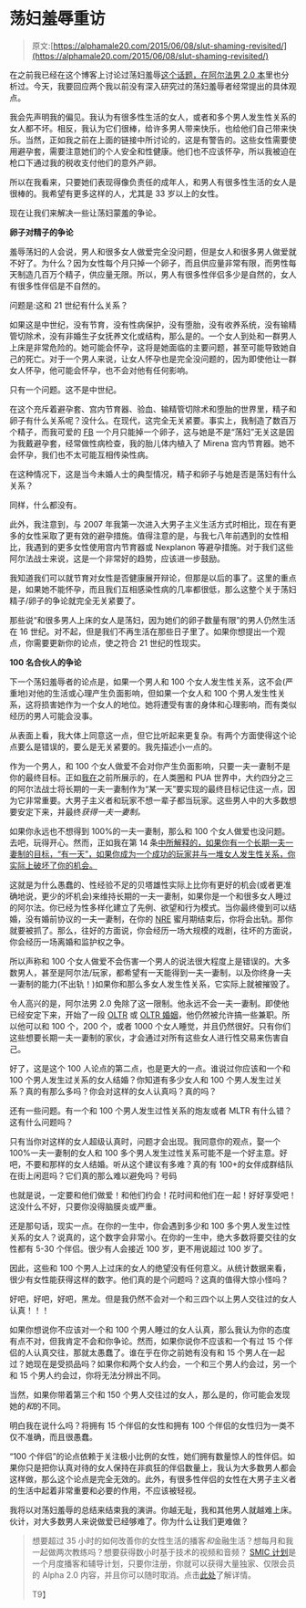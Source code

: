# 荡妇羞辱重访

> 原文:[https://alphamale20.com/2015/06/08/slut-shaming-revisited/](https://alphamale20.com/2015/06/08/slut-shaming-revisited/)

在之前我已经在这个博客上讨论过荡妇羞辱[这个话题，在](https://blackdragonblog.com/2012/12/23/slut-shaming-how-society-justifies-it-incorrectly/)[阿尔法男 2.0 本](http://www.alphamalebook.com)里也分析过。今天，我要回应两个我以前没有深入研究过的荡妇羞辱者经常提出的具体观点。

我会先声明我的偏见。我认为有很多性生活的女人，或者和多个男人发生性关系的女人都不坏。相反，我认为它们很棒，给许多男人带来快乐，也给他们自己带来快乐。当然，正如我之前在上面的链接中所讨论的，这是有警告的。这些女性需要使用避孕套，需要注意她们的个人安全和性健康。他们也不应该怀孕，所以我被迫在枪口下通过我的税收支付他们的意外产卵。

所以在我看来，只要她们表现得像负责任的成年人，和男人有很多性生活的女人是很棒的。我希望有更多这样的人，尤其是 33 岁以上的女性。

现在让我们来解决一些让荡妇蒙羞的争论。

**卵子对精子的争论**

羞辱荡妇的人会说，男人和很多女人做爱完全没问题，但是女人和很多男人做爱就不好了。为什么？因为女性每个月只掉一个卵子，而且供应量非常有限，而男性每天制造几百万个精子，供应量无限。所以，男人有很多性伴侣多少是自然的，女人有很多性伴侣是不自然的。

问题是:这和 21 世纪有什么关系？

如果这是中世纪，没有节育，没有性病保护，没有堕胎，没有收养系统，没有输精管切除术，没有非婚生子女抚养文化或结构，那么是的。一个女人到处和一群男人上床是非常危险的。她可能会怀孕，这将是她面临的主要问题，甚至可能导致她自己的死亡。对于一个男人来说，让女人怀孕也是完全没问题的，因为即使他让一群女人怀孕，他可能会怀孕，也不会对他有任何影响。

只有一个问题。这不是中世纪。

在这个充斥着避孕套、宫内节育器、验血、输精管切除术和堕胎的世界里，精子和卵子有什么关系呢？没什么。在现代，这完全无关紧要。事实上，我制造了数百万个精子，而我可爱的 [FB](https://blackdragonblog.com/glossary/#FB) 一个月只能掉一个卵子，这与她是不是“荡妇”无关这是因为我戴避孕套，经常做性病检查，我的胎儿体内植入了 Mirena 宫内节育器。她不会怀孕，我们也不太可能互相传染性病。

在这种情况下，这是当今未婚人士的典型情况，精子和卵子与她是否是荡妇有什么关系？

同样，什么都没有。

此外，我注意到，与 2007 年我第一次进入大男子主义生活方式时相比，现在有更多的女性采取了更有效的避孕措施。值得注意的是，与我七八年前遇到的女性相比，我遇到的更多女性使用宫内节育器或 Nexplanon 等避孕措施。对于我们这些阿尔法战士来说，这是一个非常好的趋势，应该进一步鼓励。

我知道我们可以就节育对女性是否健康展开辩论，但那是以后的事了。这里的重点是，如果她不能怀孕，而且我们互相感染性病的几率都很低，那么这整个关于荡妇精子/卵子的争论就完全无关紧要了。

那些说“和很多男人上床的女人是荡妇，因为她们的卵子数量有限”的男人仍然生活在 16 世纪。对不起，但是我们不再生活在那些日子里了。如果你想提出一个观点，你需要更新你的论点，使之符合 21 世纪的性现实。

**100 名合伙人的争论**

下一个荡妇羞辱者的论点是，如果一个男人和 100 个女人发生性关系，这不会(严重地)对他的生活或心理产生负面影响，但如果一个女人和 100 个男人发生性关系，这将损害她作为一个女人的地位。她将遭受有害的身体和心理影响，而有类似经历的男人可能会没事。

从表面上看，我大体上同意这一点，但它比听起来更复杂。有两个方面使得这个论点要么是错误的，要么是无关紧要的。我先描述小一点的。

作为一个男人，和 100 个女人做爱不会对你产生负面影响，只要一夫一妻制不是你的最终目标。正如[我在](https://blackdragonblog.com/2014/08/28/why-get-a-prenup-at-all-why-move-in-with-a-woman-at-all/)之前所展示的，在人类圈和 PUA 世界中，大约四分之三的阿尔法战士将长期的一夫一妻制作为“某一天”要实现的最终目标记住这一点，因为它非常重要。大男子主义者和玩家不想一辈子都当玩家。这些男人中的大多数想要安定下来，并最终*获得一夫一妻制。*

如果你永远也不想得到 100%的一夫一妻制，那么和 100 个女人做爱也没问题。去吧，玩得开心。然而，正如我在第 14 条[中所解释的，如果你有一个长期一夫一妻制的目标，“有一天”，如果你成为一个成功的玩家并与一堆女人发生性关系，你实际上破坏了你的机会。](https://blackdragonblog.com/2014/01/12/objections-non-monogamy/)

这就是为什么愚蠢的、性经验不足的贝塔雄性实际上比你有更好的机会(或者更准确地说，更少的坏机会)来维持长期的一夫一妻制，如果你是一个和很多女人睡过的阿尔法。你已经为性多样化建立了先例、欲望和行为模式。当你最终傻到可以结婚，没有婚前协议的一夫一妻制，在你的 [NRE](https://blackdragonblog.com/glossary/#NRE) 蜜月期结束后，你将会出轨。那你就要被抓了。那么，往好的方面说，你会经历一场大规模的戏剧，往坏的方面说，你会经历一场离婚和监护权之争。

所以声称和 100 个女人做爱不会伤害一个男人的说法很大程度上是错误的。大多数男人，甚至是阿尔法/玩家，都希望有一天能得到一夫一妻制，以及你终身一夫一妻制的能力(不出轨！)如果你和那么多女人发生性关系，它实际上就被摧毁了。

令人高兴的是，阿尔法男 2.0 免除了这一限制。他永远不会一夫一妻制。即使他已经安定下来，开始了一段 [OLTR](https://blackdragonblog.com/glossary/#OLTR) 或 [OLTR 婚姻](https://blackdragonblog.com/glossary/#OLTR_marriage)，他仍然被允许搞一些兼职。所以他可以和 100 个，200 个，或者 1000 个女人睡觉，并且仍然很好。只有你们这些想要长期一夫一妻制的家伙，才会通过对所有这些女人进行性交易来伤害自己。

好了，这是这个 100 人论点的第二点，也是更大的一点。谁说过你应该和一个和 100 个男人发生过关系的女人结婚？你知道有多少女人和 100 个男人发生过关系？真的有那么多吗？你会对这样的女人认真吗？真的吗？

还有一些问题。有一个和 100 个男人发生过性关系的炮友或者 MLTR 有什么错？这有什么问题吗？

只有当你对这样的女人超级认真时，问题才会出现。我同意你的观点，娶一个 100%一夫一妻制的女人和 100 多个男人发生过性关系可能不是一个好主意。好吧，不要和那样的女人结婚。听从这个建议有多难？真的有 100+的女伴成群结队在街上闲逛吗？它们真的那么难以避免吗？号码

也就是说，一定要和他们做爱！和他们约会！花时间和他们在一起！好好享受吧！这没什么不好，只要你没得脑膜炎或严重。

还是那句话，现实一点。在你的一生中，你会遇到多少和 100 多个男人发生过性关系的女人？说真的，这个数字会非常小。在你的一生中，绝大多数将要交往的女性都有 5-30 个伴侣。很少有人会接近 100 岁，更不用说超过 100 岁了。

因此，这些和 100 个男人上过床的女人的绝望没有任何意义。从统计数据来看，很少有女性能获得这样的数字。他们真的是个问题吗？这真的值得大惊小怪吗？

好吧，好吧，好吧，黑龙。但是我仍然不会对一个和三四个以上男人交往过的女人认真！！！

如果你想说你不应该对一个和 100 个男人睡过的女人认真，那么我认为你的态度有点不对，但我肯定不会和你争论。然而，如果你说你不应该和一个有过 15 个伴侣的人认真交往，那就太愚蠢了。谁在乎在你之前她有没有和 15 个男人在一起过？她现在是受损品吗？如果你和两个女人约会，一个和三个男人约会过，另一个和 15 个男人约会过，你将无法分辨出不同。

当然，如果你带着第三个和 150 个男人交往过的女人，那么是的，你可能会发现她的*和*的不同。

明白我在说什么吗？将拥有 15 个伴侣的女性和拥有 100 个伴侣的女性归为一类不仅不准确，而且很愚蠢。

“100 个伴侣”的论点依赖于关注极小比例的女性，她们拥有数量惊人的性伴侣。如果你只是把你认真对待的女人保持在非疯狂的伴侣数量上，我认为大多数男人都会这样做，那么这个论点是完全无效的。此外，有很多性伴侣的女性在大男子主义者的生活中起着非常重要和必要的作用，不应该被轻视。

我将以对荡妇羞辱的总结来结束我的演讲。你越无耻，我和其他男人就越难上床。伙计，对大多数男人来说做爱已经够难了。你为什么让我们更难做？

> 想要超过 35 小时的如何改善你的女性生活的播客*和*金融生活？想每月和我一起做两次教练吗？想要获得数小时基于技术的视频和音频？ [SMIC 计划](https://alphamale20.kartra.com/page/vIL17)是一个月度播客和辅导计划，只要你注册，你就可以获得大量独家、仅限会员的 Alpha 2.0 内容，并且你可以随时取消。点击[此处](https://alphamale20.kartra.com/page/vIL17)了解详情。
> 
> T9】